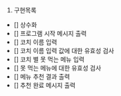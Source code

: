1. 구현목록

- [] 상수화
- [] 프로그램 시작 메시지 출력
- [] 코치 이름 입력
- [] 코치 이름 입력 값에 대한 유효성 검사
- [] 코치 별 못 먹는 메뉴 입력
- [] 못 먹는 메뉴에 대한 유효성 검사
- [] 메뉴 추천 결과 출력
- [] 추천 완료 메시지 출력
